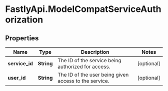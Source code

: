 # FastlyApi.ModelCompatServiceAuthorization

## Properties

Name | Type | Description | Notes
------------ | ------------- | ------------- | -------------
**service_id** | **String** | The ID of the service being authorized for access. | [optional] 
**user_id** | **String** | The ID of the user being given access to the service. | [optional] 


